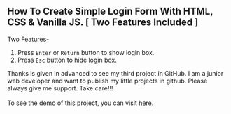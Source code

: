 ## How To Create Simple Login Form With HTML, CSS & Vanilla JS. [ Two Features Included ]
Two Features-
1. Press ```Enter``` or ```Return``` button to show login box.
2. Press ```Esc``` button to hide login box.

Thanks is given in advanced to see my third project in GitHub. I am a junior web developer and want to publish my little projects in github. Please always give me support. Take care!!! <br/> <br/>
To see the demo of this project, you can visit [here](https://smashprogrammer.github.io/Simple-Login-Form/).

